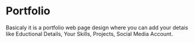 # Portfolio
Basicaly it is a portfolio web page design where you can add your detais like
Eductional Details,
Your Skills,
 Projects,
Social Media Account.
